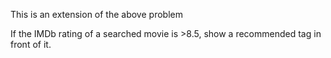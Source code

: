 This is an extension of the above problem

If the IMDb rating of a searched movie is >8.5, show a recommended tag in front of it.